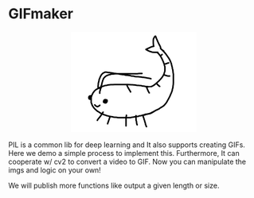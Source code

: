 # GIFmaker

<p align="center">
<img src="demo.png.gif" width=50% height=50% 
class="center">
</p>

PIL is a common lib for deep learning and It also supports creating GIFs. 
Here we demo a simple process to implement this. Furthermore, It can cooperate w/ cv2 to convert a video to GIF. Now you can manipulate the imgs and logic on your own!

We will publish more functions like output a given length or size.